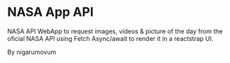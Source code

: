 # NASA App API

NASA API WebApp to request images, videos & picture of the day from the oficial NASA API using Fetch Async/await to render it in a reactstrap UI.

By nigarumovum